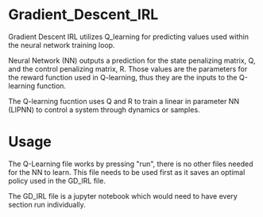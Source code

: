 # Gradient_Descent_IRL

Gradient Descent IRL utilizes Q_learning for predicting values used within the neural network training loop.

Neural Network (NN) outputs a prediction for the state penalizing matrix, Q, and the control penalizing matrix, R.
Those values are the parameters for the reward function used in Q-learning, thus they are the inputs to the Q-learning function.

The Q-learning fucntion uses Q and R to train a linear in parameter NN (LIPNN) to control a system through dynamics or samples. 

# Usage

The Q-Learning file works by pressing "run", there is no other files needed for the NN to learn. This file needs to be used first as it saves an optimal policy used in the GD_IRL file.

The GD_IRL file is a jupyter notebook which would need to have every section run individually.
